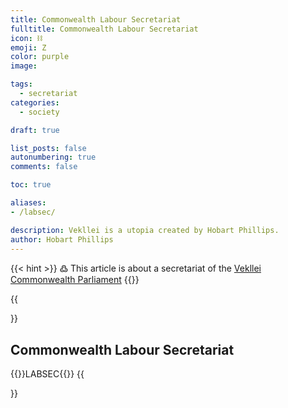 ```yaml
---
title: Commonwealth Labour Secretariat 
fulltitle: Commonwealth Labour Secretariat 
icon: ⛓️
emoji: Ζ
color: purple
image: 

tags: 
  - secretariat
categories:
  - society

draft: true

list_posts: false
autonumbering: true
comments: false

toc: true

aliases:
- /labsec/

description: Vekllei is a utopia created by Hobart Phillips.
author: Hobart Phillips
---
```

{{< hint >}}
߷ This article is about a secretariat of the [Vekllei](/utopia/vekllei/) [Commonwealth Parliament](/utopia/society/state/government/commonwealth/)
{{</hint>}}

{{<section>}}
## Commonwealth Labour Secretariat 
{{<boxtag teal>}}LABSEC{{</boxtag>}}
{{</section>}}